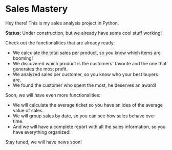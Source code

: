 # Sales Mastery

Hey there! This is my sales analysis project in Python.

**Status:** Under construction, but we already have some cool stuff working!

Check out the functionalities that are already ready:

- We calculate the total sales per product, so you know which items are booming!
- We discovered which product is the customers' favorite and the one that generates the most profit.
- We analyzed sales per customer, so you know who your best buyers are.
- We found the customer who spent the most, he deserves an award!

Soon, we will have even more functionalities:

- We will calculate the average ticket so you have an idea of the average value of sales.
- We will group sales by date, so you can see how sales behave over time.
- And we will have a complete report with all the sales information, so you have everything organized!

Stay tuned, we will have news soon!